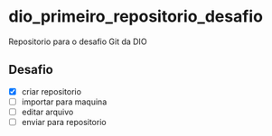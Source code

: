 # dio_primeiro_repositorio_desafio
Repositorio para o desafio Git da DIO

## Desafio

- [x] criar repositorio
- [ ] importar para maquina
- [ ] editar arquivo
- [ ] enviar para repositorio
